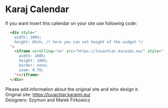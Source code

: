 # Karaj Calendar

If you want insert this calendar on your site use following code:
```html
  <div style="
    width: 100%;
    height: 65vh; /* here you can set height of the widget */
  ">
    <iframe scrolling="no" src="https://luvachlar.karaimi.eu/" style="
      width: 100%;
      height: 100%;
      border: none;
      zoom: 0.70;
    "></iframe>
  </div>
```

Please add information about the original site and who design it. <br />
Original site: https://luvachlar.karaimi.eu/ <br />
Designers: Szymon and Marek Firkowicz <br />